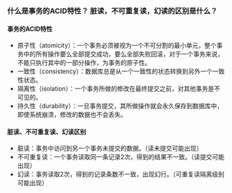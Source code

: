 ### 什么是事务的ACID特性？ 脏读，不可重复读，幻读的区别是什么？

#### 事务的ACID特性

- 原子性（atomicity）：一个事务必须被视为一个不可分割的最小单元，整个事务中的所有操作要么全部提交成功，要么全部失败回滚，对于一个事务来说，不能只执行其中的一部分操作，为事务的原子性。
- 一致性（consistency）：数据库总是从一个一致性的状态转换到另外一个一致性状态。
- 隔离性（isolation）：一个事务所做的修改在最终提交之前，对其他事务是不可见的。
- 持久性（durability）：一旦事务提交，其所做操作就会永久保存到数据库中，即使系统崩溃，修改的数据也不会丢失。



#### 脏读、不可重复读、幻读区别

- 脏读：事务中访问到另一个事务未提交的数据。（读未提交可能出现）
- 不可重复读：一个事务读取同一条记录2次，得到的结果不一致。（读提交可能出现）
- 幻读：事务读取2次，得到的记录条数不一致，出现幻行。（可重复读隔离级别可能出现）